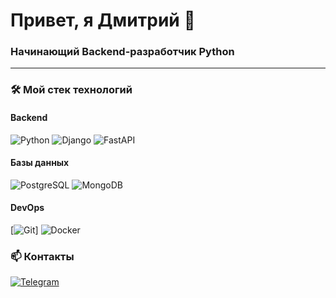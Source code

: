 # Привет, я Дмитрий 👋 
### Начинающий Backend-разработчик Python

---

### 🛠️ Мой стек технологий
#### Backend
![Python](https://img.shields.io/badge/-Python-3776AB?logo=python&logoColor=white)
![Django](https://img.shields.io/badge/Django-%23092E20.svg?logo=django&logoColor=white)
![FastAPI](https://img.shields.io/badge/FastAPI-009485.svg?logo=fastapi&logoColor=white)
#### Базы данных
![PostgreSQL](https://img.shields.io/badge/-PostgreSQL-4169E1?logo=postgresql&logoColor=white)
![MongoDB](https://img.shields.io/badge/MongoDB-%234ea94b.svg?logo=mongodb&logoColor=white)
#### DevOps
[![Git](https://img.shields.io/badge/Git-F05032?logo=git&logoColor=fff)]
![Docker](https://img.shields.io/badge/Docker-2496ED?logo=docker&logoColor=fff)



### 📫 Контакты  
[![Telegram](https://img.shields.io/badge/-Telegram-0088CC?logo=telegram&logoColor=white)](https://t.me/dimirka_94) 
